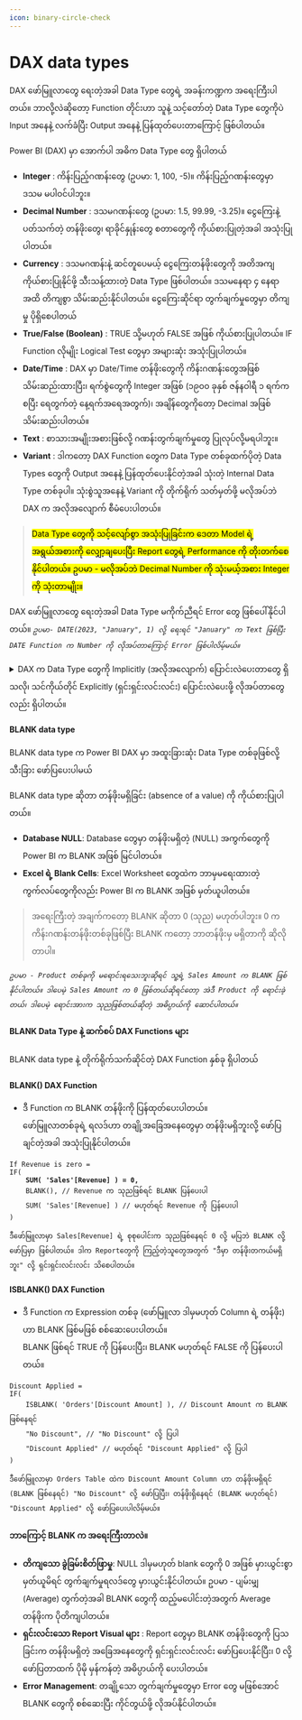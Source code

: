 ```yaml
---
icon: binary-circle-check
---
```


# DAX data types

DAX ဖော်မြူလာတွေ ရေးတဲ့အခါ Data Type တွေရဲ့ အခန်းကဏ္ဍက အရေးကြီးပါတယ်။ ဘာလို့လဲဆိုတော့ Function တိုင်းဟာ သူနဲ့ သင့်တော်တဲ့ Data Type တွေကိုပဲ Input အနေနဲ့ လက်ခံပြီး Output အနေနဲ့ ပြန်ထုတ်ပေးတာကြောင့် ဖြစ်ပါတယ်။

Power BI (DAX) မှာ အောက်ပါ အဓိက Data Type တွေ ရှိပါတယ်

* **Integer** : ကိန်းပြည့်ဂဏန်းတွေ (ဥပမာ: 1, 100, -5)။ ကိန်းပြည့်ဂဏန်းတွေမှာ ဒသမ မပါဝင်ပါဘူး။
* **Decimal Number** : ဒသမဂဏန်းတွေ (ဥပမာ: 1.5, 99.99, -3.25)။ ငွေကြေးနဲ့ပတ်သက်တဲ့ တန်ဖိုးတွေ၊ ရာခိုင်နှုန်းတွေ စတာတွေကို ကိုယ်စားပြုတဲ့အခါ အသုံးပြုပါတယ်။
* **Currency** : ဒသမဂဏန်းနဲ့ ဆင်တူပေမယ့် ငွေကြေးတန်ဖိုးတွေကို အတိအကျ ကိုယ်စားပြုနိုင်ဖို့ သီးသန့်ထားတဲ့ Data Type ဖြစ်ပါတယ်။ ဒသမနေရာ ၄ နေရာအထိ တိကျစွာ သိမ်းဆည်းနိုင်ပါတယ်။ ငွေကြေးဆိုင်ရာ တွက်ချက်မှုတွေမှာ တိကျမှု ပိုရှိစေပါတယ်
* **True/False (Boolean)** : TRUE သို့မဟုတ် FALSE အဖြစ် ကိုယ်စားပြုပါတယ်။ IF Function လိုမျိုး Logical Test တွေမှာ အများဆုံး အသုံးပြုပါတယ်။
* **Date/Time** : DAX မှာ Date/Time တန်ဖိုးတွေကို ကိန်းဂဏန်းတွေအဖြစ် သိမ်းဆည်းထားပြီး၊ ရက်စွဲတွေကို Integer အဖြစ် (၁၉၀၀ ခုနှစ် ဇန်နဝါရီ ၁ ရက်ကစပြီး ရေတွက်တဲ့ နေ့ရက်အရေအတွက်)၊ အချိန်တွေကိုတော့ Decimal အဖြစ် သိမ်းဆည်းပါတယ်။
* **Text** : စာသားအမျိုးအစားဖြစ်လို့ ဂဏန်းတွက်ချက်မှုတွေ ပြုလုပ်လို့မရပါဘူး။
* **Variant** : ဒါကတော့ DAX Function တွေက Data Type တစ်ခုထက်ပိုတဲ့ Data Types တွေကို Output အနေနဲ့ ပြန်ထုတ်ပေးနိုင်တဲ့အခါ သုံးတဲ့ Internal Data Type တစ်ခုပါ။ သုံးစွဲသူအနေနဲ့ Variant ကို တိုက်ရိုက် သတ်မှတ်ဖို့ မလိုအပ်ဘဲ DAX က အလိုအလျောက် စီမံပေးပါတယ်။

> <mark style="background-color:yellow;">Data Type တွေကို သင့်လျော်စွာ အသုံးပြုခြင်းက ဒေတာ Model ရဲ့ အရွယ်အစားကို လျှော့ချပေးပြီး Report တွေရဲ့ Performance ကို တိုးတက်စေနိုင်ပါတယ်။ ဥပမာ - မလိုအပ်ဘဲ Decimal Number ကို သုံးမယ့်အစား Integer ကို သုံးတာမျိုး။</mark>

DAX ဖော်မြူလာတွေ ရေးတဲ့အခါ Data Type မကိုက်ညီရင် Error တွေ ဖြစ်ပေါ်နိုင်ပါတယ်။ _`ဥပမာ- DATE(2023, "January", 1) လို့ ရေးရင် "January" က Text ဖြစ်ပြီး DATE Function က Number ကို လိုအပ်တာကြောင့် Error ဖြစ်ပါလိမ့်မယ်။`_

<details>

<summary> DAX က Data Type တွေကို Implicitly (အလိုအလျောက်) ပြောင်းလဲပေးတာတွေ ရှိသလို၊ သင်ကိုယ်တိုင် Explicitly (ရှင်းရှင်းလင်းလင်း) ပြောင်းလဲပေးဖို့ လိုအပ်တာတွေလည်း ရှိပါတယ်။</summary>

ဥပမာ- \[Price] \* 1.08 ဆိုတဲ့ ဖော်မြူလာမှာ \[Price] က Integer ဖြစ်ပြီး 1.08 က Decimal ဖြစ်နေရင် DAX က \[Price] ကို Decimal အဖြစ် အလိုအလျောက် ပြောင်းလဲပေးပြီးမှ တွက်ချက်ပါတယ်။

ဒါပေမဲ့ တချို့အခြေအနေတွေမှာတော့ FORMAT Function (နံပါတ် သို့မဟုတ် ရက်စွဲကို စာသားအဖြစ် ပြောင်းလဲရန်) သို့မဟုတ် VALUE Function (စာသားကို နံပါတ်အဖြစ် ပြောင်းလဲရန်) လိုမျိုး Function တွေကို အသုံးပြုပြီး Data Type ကို ကိုယ်တိုင်ပြောင်းလဲဖို့ လိုအပ်နိုင်ပါတယ်။

</details>

#### BLANK data type

BLANK data type က Power BI DAX မှာ အထူးခြားဆုံး Data Type တစ်ခုဖြစ်လို့ သီးခြား ဖော်ပြပေးပါမယ်

BLANK data type ဆိုတာ တန်ဖိုးမရှိခြင်း (absence of a value) ကို ကိုယ်စားပြုပါတယ်။&#x20;

* **Database NULL**: Database တွေမှာ တန်ဖိုးမရှိတဲ့ (NULL) အကွက်တွေကို Power BI က BLANK အဖြစ် မြင်ပါတယ်။
* **Excel ရဲ့ Blank Cells**: Excel Worksheet တွေထဲက ဘာမှမရေးထားတဲ့ ကွက်လပ်တွေကိုလည်း Power BI က BLANK အဖြစ် မှတ်ယူပါတယ်။

> အရေးကြီးတဲ့ အချက်ကတော့ BLANK ဆိုတာ 0 (သုည) မဟုတ်ပါဘူး။ 0 က ကိန်းဂဏန်းတန်ဖိုးတစ်ခုဖြစ်ပြီး BLANK ကတော့ ဘာတန်ဖိုးမှ မရှိတာကို ဆိုလိုတာပါ။&#x20;

_`ဥပမာ - Product တစ်ခုကို မရောင်းရသေးဘူးဆိုရင် သူ့ရဲ့ Sales Amount က BLANK ဖြစ်နိုင်ပါတယ်။ ဒါပေမဲ့ Sales Amount က 0 ဖြစ်တယ်ဆိုရင်တော့ အဲဒီ Product ကို ရောင်းခဲ့တယ်၊ ဒါပေမဲ့ ရောင်းအားက သုညဖြစ်တယ်ဆိုတဲ့ အဓိပ္ပာယ်ကို ဆောင်ပါတယ်။`_

#### &#x20;BLANK Data Type နဲ့ ဆက်စပ် DAX Functions များ

BLANK data type နဲ့ တိုက်ရိုက်သက်ဆိုင်တဲ့ DAX Function နှစ်ခု ရှိပါတယ်

#### BLANK() DAX Function

* ဒီ Function က BLANK တန်ဖိုးကို ပြန်ထုတ်ပေးပါတယ်။
  \
  ဖော်မြူလာတစ်ခုရဲ့ ရလဒ်ဟာ တချို့အခြေအနေတွေမှာ တန်ဖိုးမရှိဘူးလို့ ဖော်ပြချင်တဲ့အခါ အသုံးပြုနိုင်ပါတယ်။

<pre class="language-dax"><code class="lang-dax">If Revenue is zero =
IF(
<strong>    SUM( 'Sales'[Revenue] ) = 0,
</strong>    BLANK(), // Revenue က သုညဖြစ်ရင် BLANK ပြန်ပေးပါ
    SUM( 'Sales'[Revenue] ) // မဟုတ်ရင် Revenue ကို ပြန်ပေးပါ
)
</code></pre>

`ဒီဖော်မြူလာမှာ Sales[Revenue] ရဲ့ စုစုပေါင်းက သုညဖြစ်နေရင် 0 လို့ မပြဘဲ BLANK လို့ ဖော်ပြမှာ ဖြစ်ပါတယ်။ ဒါက Reportတွေကို ကြည့်တဲ့သူတွေအတွက် "ဒီမှာ တန်ဖိုးတကယ်မရှိဘူး" လို့ ရှင်းရှင်းလင်းလင်း သိစေပါတယ်။`

#### &#x20;ISBLANK() DAX Function

* ဒီ Function က Expression တစ်ခု (ဖော်မြူလာ ဒါမှမဟုတ် Column ရဲ့ တန်ဖိုး) ဟာ BLANK ဖြစ်မဖြစ် စစ်ဆေးပေးပါတယ်။
  \
  BLANK ဖြစ်ရင် TRUE ကို ပြန်ပေးပြီး၊ BLANK မဟုတ်ရင် FALSE ကို ပြန်ပေးပါတယ်။

```dax
Discount Applied = 
IF(
    ISBLANK( 'Orders'[Discount Amount] ), // Discount Amount က BLANK ဖြစ်နေရင်
    "No Discount", // "No Discount" လို့ ပြပါ
    "Discount Applied" // မဟုတ်ရင် "Discount Applied" လို့ ပြပါ
)
```

`ဒီဖော်မြူလာမှာ Orders Table ထဲက Discount Amount Column ဟာ တန်ဖိုးမရှိရင် (BLANK ဖြစ်နေရင်) "No Discount" လို့ ဖော်ပြပြီး၊ တန်ဖိုးရှိနေရင် (BLANK မဟုတ်ရင်) "Discount Applied" လို့ ဖော်ပြပေးပါလိမ့်မယ်။`

#### &#x20;ဘာကြောင့် BLANK က အရေးကြီးတာလဲ။

* **တိကျသော ခွဲခြမ်းစိတ်ဖြာမှု**: NULL ဒါမှမဟုတ် blank တွေကို 0 အဖြစ် မှားယွင်းစွာ မှတ်ယူမိရင် တွက်ချက်မှုရလဒ်တွေ မှားယွင်းနိုင်ပါတယ်။ ဥပမာ - ပျမ်းမျှ (Average) တွက်တဲ့အခါ BLANK တွေကို ထည့်မပေါင်းတဲ့အတွက် Average တန်ဖိုးက ပိုတိကျပါတယ်။
* **ရှင်းလင်းသော Report Visual များ** : Report တွေမှာ BLANK တန်ဖိုးတွေကို ပြသခြင်းက တန်ဖိုးမရှိတဲ့ အခြေအနေတွေကို ရှင်းရှင်းလင်းလင်း ဖော်ပြပေးနိုင်ပြီး၊ 0 လို့ ဖော်ပြတာထက် ပိုမို မှန်ကန်တဲ့ အဓိပ္ပာယ်ကို ပေးပါတယ်။
* **Error Management**: တချို့သော တွက်ချက်မှုတွေမှာ Error တွေ မဖြစ်အောင် BLANK တွေကို စစ်ဆေးပြီး ကိုင်တွယ်ဖို့ လိုအပ်နိုင်ပါတယ်။
